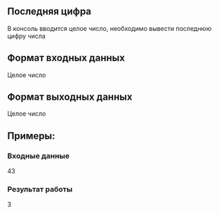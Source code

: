 ## Последняя цифра 
В консоль вводится целое число, необходимо вывести 
последнюю цифру числа
## Формат входных данных
Целое число
## Формат выходных данных
Целое число
## Примеры:
### Входные данные
43
### Результат работы
3
